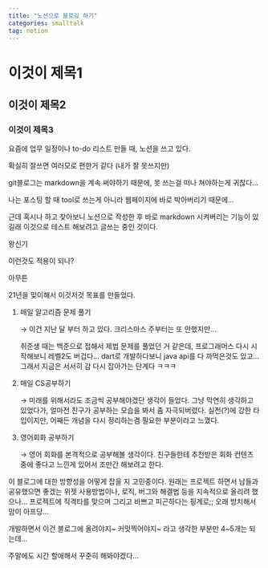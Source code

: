 ```yaml
---
title: "노션으로 블로깅 하기"
categories: smalltalk
tag: notion
---
```


# 이것이 제목1

## 이것이 제목2

### 이것이 제목3

요즘에 업무 일정이나 to-do 리스트 만들 때, 노션을 쓰고 있다.

확실히 잘쓰면 여러모로 편한거 같다 (내가 잘 못쓰지만)

git블로그는 markdown을 계속 써야하기 때문에, 못 쓰는걸 떠나 쳐야하는게 귀찮다...

나는 포스팅 할 때 tool로 쓰는게 아니라 웹페이지에 바로 박아버리기 때문에...

근데 혹시나 하고 찾아보니 노션으로 작성한 후 바로 markdown 시켜버리는 기능이 있길래 이것으로 테스트 해보려고 글쓰는 중인 것이다. 

왕신기 

이런것도 적용이 되나? 

아무튼

21년을 맞이해서 이것저것 목표를 만들었다.

1. 매일 알고리즘 문제 풀기

    → 이건 지난 달 부터 하고 있다. 크리스마스 주부터는 또 안했지만... 

    취준생 때는 백준으로 접해서 제법 문제를 풀었던 거 같은데, 프로그래머스 다시 시작해보니 레벨2도 버겁다... dart로 개발하다보니 java api를 다 까먹은것도 있고... 그래서 지금은 서서히 감 다시 잡아가는 단계다 ㅋㅋㅋ

2. 매일 CS공부하기

    → 미래를 위해서라도 조금씩 공부해야겠단 생각이 들었다. 그냥 막연히 생각하고 있었다가, 얼마전 친구가 공부하는 모습을 봐서 좀 자극되버렸다. 실전(?)에 강한 타입이지만, 어째든 개념을 다시 정리하는겸 필요한 부분이라고 느꼈다.

3. 영어회화 공부하기

    → 영어 회화를 본격적으로 공부해볼 생각이다. 친구들한테 추천받은 회화 컨텐츠 중에 좋다고 느낀게 있어서 조만간 해보려고 한다. 

이 블로그에 대한 방향성을 어떻게 잡을 지 고민중이다. 원래는 프로젝트 하면서 남들과 공유했으면 좋겠는 위젯 사용방법이나, 로직, 버그와 해결법 등을 지속적으로 올리려 했으나... 프로젝트에 직격타를 맞으며 그리고 바쁘고 피곤하다는 핑계로;; 오래 방치해서 맘이 아프당...

개발하면서 이건 블로그에 올려야지~ 커밋찍어야지~ 라고 생각한 부분만 4~5개는 되는데...

주말에도 시간 할애해서 꾸준히 해봐야겠다...
